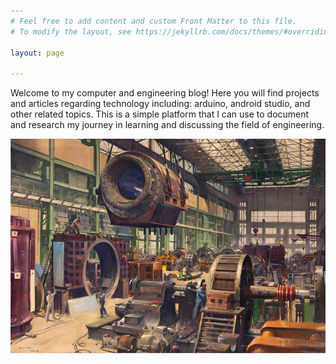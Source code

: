 ```yaml
---
# Feel free to add content and custom Front Matter to this file.
# To modify the layout, see https://jekyllrb.com/docs/themes/#overriding-theme-defaults

layout: page

---
```

Welcome to my computer and engineering blog! Here you will find projects and articles regarding technology including: arduino, android studio, and other related topics.
This is a simple platform that I can use to document and research my journey in learning and discussing the field of engineering. 

![Engineering Factory](/images/engineeringfactory.jpg)